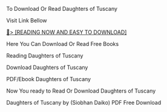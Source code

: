 To Download Or Read Daughters of Tuscany

Visit Link Bellow

<a href="https://uk.ebookarea.xyz/?book=B0CWCJGMBV">📖&gt; [READING NOW AND EASY TO DOWNLOAD]</a>

Here You Can Download Or Read Free Books

Reading Daughters of Tuscany

Download Daughters of Tuscany

PDF/Ebook Daughters of Tuscany

Now You ready to Read Or Download Daughters of Tuscany

Daughters of Tuscany by (Siobhan Daiko) PDF Free Download
